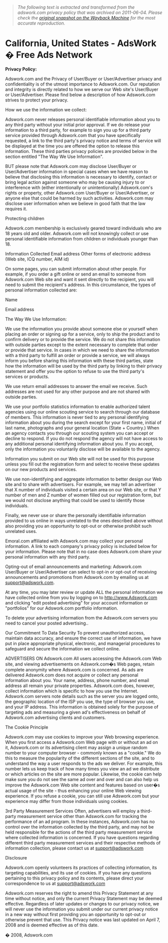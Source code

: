 > *The following text is extracted and transformed from the adswork.com privacy policy that was archived on 2011-06-04. Please check the [original snapshot on the Wayback Machine](https://web.archive.org/web/20110604181438id_/http%3A//adswork.com/privacy.php) for the most accurate reproduction.*

# California, United States - AdsWork � Free Ads Network

**Privacy Policy:**

Adswork.com and the Privacy of User/Buyer or User/Advertiser privacy and confidentiality is of the utmost importance to Adswork.com. Our reputation and integrity is directly related to how we serve our Web site's User/Buyer or User/Advertiser. Please find below a description of how Adswork.com strives to protect your privacy.

How we use the information we collect: 

Adswork.com never releases personal identifiable information about you to any third party without your initial prior approval. If we do release your information to a third party, for example to sign you up for a third party service provided through Adswork.com that you have specifically requested, a link to the third party's privacy notice and terms of service will be displayed at the time you are offered the option to release this information. These third parties privacy policies are provided below in the section entitled "The Way We Use Information".

BUT please note that Adswork.com may disclose User/Buyer or User/Advertiser information in special cases when we have reason to believe that disclosing this information is necessary to identify, contact or bring legal action against someone who may be causing injury to or interference with (either intentionally or unintentionally) Adswork.com's rights or property, other Adswork.com User/Buyer or User/Advertiser, or anyone else that could be harmed by such activities. Adswork.com may disclose user information when we believe in good faith that the law requires it.

Protecting children

Adswork.com membership is exclusively geared toward individuals who are 18 years old and older. Adswork.com will not knowingly collect or use personal identifiable information from children or individuals younger than 18. 

Information Collected Email address Other forms of electronic address (Web site, ICQ number, AIM id)

On some pages, you can submit information about other people. For example, if you order a gift online or send an email to someone from Adswork.com Web site and want it sent directly to the recipient, you will need to submit the recipient's address. In this circumstance, the types of personal information collected are:

Name

Email address

The Way We Use Information:

We use the information you provide about someone else or yourself when placing an order or signing up for a service, only to ship the product and to confirm delivery or to provide the service. We do not share this information with outside parties except to the extent necessary to complete that order or provide that service. In cases in which we need to share the information with a third party to fulfill an order or provide a service, we will always inform you before sharing this information with these third parties, state how the information will be used by the third party by linking to their privacy statement and offer you the option to refuse to use the third party's services or products.

We use return email addresses to answer the email we receive. Such addresses are not used for any other purpose and are not shared with outside parties.

We use your portfolio statistics information to enable authorized talent agencies using our online scouting service to search through our database of members. This information is never tied to any personal identifying information about you during the search except for your first name, initial of last name, photographs and your general location (State + Country.) When an agency contacts you through our scouting system you can accept or decline to respond. If you do not respond the agency will not have access to any additional personal identifying information about you. If you accept, only the information you voluntarily disclose will be available to the agency.

Information you submit on our Web site will not be used for this purpose unless you fill out the registration form and select to receive these updates on our new products and services.

We use non-identifying and aggregate information to better design our Web site and to share with advertisers. For example, we may tell an advertiser that X number of individuals visited a certain area on our Web site, or that Y number of men and Z number of women filled out our registration form, but we would not disclose anything that could be used to identify those individuals.

Finally, we never use or share the personally identifiable information provided to us online in ways unrelated to the ones described above without also providing you an opportunity to opt-out or otherwise prohibit such unrelated uses.

Emoral.com affiliated with Adswork.com may collect your personal information. A link to each company's privacy policy is included below for your information. Please note that in no case does Adswork.com share your personal information with any third party.

Opting-out of email announcements and marketing: Adswork.com User/Buyer or User/Advertiser can select to opt-in or opt-out of receiving announcements and promotions from Adswork.com by emailing us at support@adswork.com.

At any time, you may later review or update ALL the personal information we have collected online from you by logging on to http://www.Adswork.com and clicking "edit posted advertising" for your account information or "portfolios" for our Adswork.com portfolio information.

To delete your advertising information from the Adswork.com servers you need to cancel your posted advertising.. 

Our Commitment To Data Security To prevent unauthorized access, maintain data accuracy, and ensure the correct use of information, we have put in place appropriate physical, electronic, and managerial procedures to safeguard and secure the information we collect online. 

ADVERTISERS ON Adswork.com All users accessing the Adswork.com Web site, and viewing advertisements on Adswork.com�s Web pages, retain complete anonymity where Adswork.com is concerned. As ads are delivered Adswork.com does not acquire or collect any personal information about you. Your name, address, phone number, and email address all remain your private properties. Adswork.com does, however, collect information which is specific to how you use the Internet. Adswork.com servers note details such as the server you are logged onto, the geographic location of the ISP you use, the type of browser you use, and your IP address. This information is obtained solely for the purpose of targeting ads and measuring a given ad's effectiveness on behalf of Adswork.com advertising clients and customers.

The Cookie Principle

Adswork.com may use cookies to improve your Web browsing experience. When you first access a Adswork.com Web page with or without an ad on it, Adswork.com or its advertising client may assign a unique random number to your computer browser - commonly known as a "cookie." We do this to measure the popularity of the different sections of the site, and to understand the way a user responds to the ads we deliver. For example, this number lets us keep track of how many times you view an ad we distribute or which articles on the site are more popular. Likewise, the cookie can help make sure you do not see the same ad over and over and can also help us improve the Adswork.com Web site content and features based on user�s actual usage of the site - thus enhancing your online Web viewing experience. If you refuse a cookie, you can still use Adswork.com but your experience may differ from those individuals using cookies.

3rd Party Measurement Services Often, advertisers will employ a third-party measurement service other than Adswork.com for tracking the performance of an ad program. In these instances, Adswork.com has no control over the information collected by the third party, and may not be held responsible for the actions of the third party measurement service where collected information is concerned. If you have questions regarding different third party measurement services and their respective methods of information collection, please contact us at support@adswork.com

Disclosure

Adswork.com openly volunteers its practices of collecting information, its targeting capabilities, and its use of cookies. If you have any questions pertaining to this privacy policy and its contents, please direct your correspondence to us at support@adswork.com

Adswork.com reserves the right to amend this Privacy Statement at any time without notice, and only the current Privacy Statement may be deemed effective. Regardless of later updates or changes to our privacy notice, we will never use the information you submit under our current privacy notice in a new way without first providing you an opportunity to opt-out or otherwise prevent that use. This Privacy notice was last updated on April 7, 2008 and is deemed effective as of this date.

� 2008, Adswork.com
